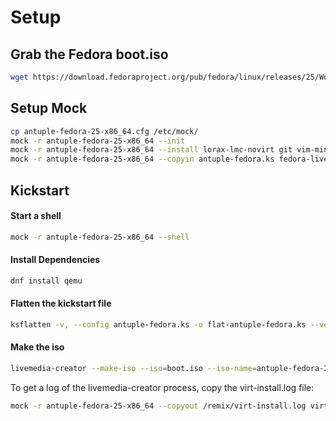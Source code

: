 # Setup

## Grab the Fedora boot.iso
```sh
wget https://download.fedoraproject.org/pub/fedora/linux/releases/25/Workstation/x86_64/os/images/boot.iso
```

## Setup Mock
```sh
cp antuple-fedora-25-x86_64.cfg /etc/mock/
mock -r antuple-fedora-25-x86_64 --init
mock -r antuple-fedora-25-x86_64 --install lorax-lmc-novirt git vim-minimal pykickstart qemu
mock -r antuple-fedora-25-x86_64 --copyin antuple-fedora.ks fedora-live-base.ks fedora-repo.ks fedora-repo-not-rawhide.ks boot.iso remix/
```

## Kickstart

#### Start a shell
```sh
mock -r antuple-fedora-25-x86_64 --shell
```

#### Install Dependencies
```sh
dnf install qemu
```

#### Flatten the kickstart file
```sh
ksflatten -v, --config antuple-fedora.ks -o flat-antuple-fedora.ks --version F25
```

#### Make the iso
```sh
livemedia-creator --make-iso --iso=boot.iso --iso-name=antuple-fedora-25-x86_64-v1.iso --ks=flat-antuple-fedora.ks
```

To get a log of the livemedia-creator process, copy the virt-install.log file:
```sh
mock -r antuple-fedora-25-x86_64 --copyout /remix/virt-install.log virt-install.log
```

